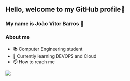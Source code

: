 ## Hello, welcome to my GitHub profile👋
### My name is João Vitor Barros 👋
### About me

- 📚 Computer Engineering student
- 🌱 Currently learning DEVOPS and Cloud
- 📫 How to reach me
   
<a href="https://www.linkedin.com/in/jo%C3%A3o-vitor-barros-de-campos-603822211/" target="_blank"><img loading="lazy" src="https://img.shields.io/badge/-LinkedIn-%230077B5?style=for-the-badge&logo=linkedin&logoColor=white" target="_blank"></a>
